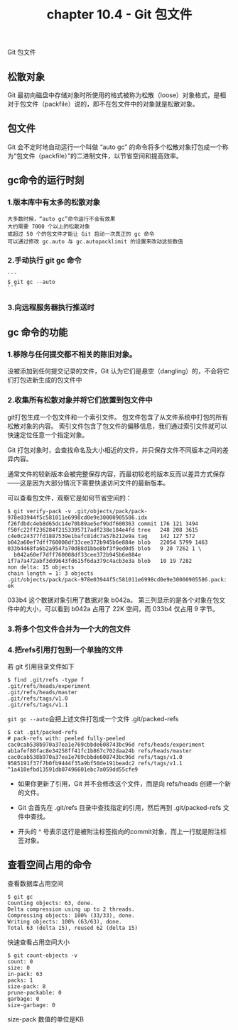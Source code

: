﻿---
title: chapter 10.4 - Git 包文件
categories:
  - Git
  - Book-ProGit
tags:
  - Git
  - Git-包文件
---

Git 包文件

<!--more-->

## 松散对象

Git 最初向磁盘中存储对象时所使用的格式被称为松散（loose）对象格式，是相对于包文件（packfile）说的，即不在包文件中的对象就是松散对象。

## 包文件

Git 会不定时地自动运行一个叫做 “auto gc” 的命令将多个松散对象打包成一个称为“包文件（packfile）”的二进制文件，以节省空间和提高效率。

<!--more-->

## gc命令的运行时刻

### 1.版本库中有太多的松散对象
    大多数时候，“auto gc”命令运行不会有效果
    大约需要 7000 个以上的松散对象
    或超过 50 个的包文件才能让 Git 启动一次真正的 gc 命令
    可以通过修改 gc.auto 与 gc.autopacklimit 的设置来改动这些数值
    
### 2.手动执行 git gc 命令

    ```
    $ git gc --auto
    ```
    
### 3.向远程服务器执行推送时


## gc 命令的功能

### 1.移除与任何提交都不相关的陈旧对象。

没被添加到任何提交记录的文件，Git 认为它们是悬空（dangling）的，不会将它们打包进新生成的包文件中

### 2.收集所有松散对象并将它们放置到包文件中

git打包生成一个包文件和一个索引文件。
包文件包含了从文件系统中打包的所有松散对象的内容。
索引文件包含了包文件的偏移信息，我们通过索引文件就可以快速定位任意一个指定对象。 

Git 打包对象时，会查找命名及大小相近的文件，并只保存文件不同版本之间的差异内容。

通常文件的较新版本会被完整保存内容，而最初较老的版本反而以差异方式保存——这是因为大部分情况下需要快速访问文件的最新版本。

可以查看包文件，观察它是如何节省空间的：
```
$ git verify-pack -v .git/objects/pack/pack-978e03944f5c581011e6998cd0e9e30000905586.idx
f26fdbdc4eb8d65dc14e70b89ae5ef9bdf600363 commit 176 121 3494
f50fc22ff236284f2153395717adf238e184e4fd tree   248 208 3615
c4e0c24377fd1887539e1bafc81dc7a57b212e9a tag    142 127 572
b042a60ef7dff760008df33cee372b945b6e884e blob   22054 5799 1463
033b4468fa6b2a9547a70d88d1bbe8bf3f9ed0d5 blob   9 20 7262 1 \
  b042a60ef7dff760008df33cee372b945b6e884e
1f7a7a472abf3dd9643fd615f6da379c4acb3e3a blob   10 19 7282
non delta: 15 objects
chain length = 1: 3 objects
.git/objects/pack/pack-978e03944f5c581011e6998cd0e9e30000905586.pack: ok
```
033b4 这个数据对象引用了数据对象 b042a。 第三列显示的是各个对象在包文件中的大小，可以看到 b042a 占用了 22K 空间，而 033b4 仅占用 9 字节。

### 3.将多个包文件合并为一个大的包文件

### 4.把refs引用打包到一个单独的文件

若 git 引用目录文件如下
```
$ find .git/refs -type f
.git/refs/heads/experiment
.git/refs/heads/master
.git/refs/tags/v1.0
.git/refs/tags/v1.1
```
`git gc --auto`会把上述文件打包成一个文件 .git/packed-refs
```
$ cat .git/packed-refs
# pack-refs with: peeled fully-peeled
cac0cab538b970a37ea1e769cbbde608743bc96d refs/heads/experiment
ab1afef80fac8e34258ff41fc1b867c702daa24b refs/heads/master
cac0cab538b970a37ea1e769cbbde608743bc96d refs/tags/v1.0
9585191f37f7b0fb9444f35a9bf50de191beadc2 refs/tags/v1.1
^1a410efbd13591db07496601ebc7a059dd55cfe9
```
* 如果你更新了引用，Git 并不会修改这个文件，而是向 refs/heads 创建一个新的文件。 

* Git 会首先在 .git/refs 目录中查找指定的引用，然后再到 .git/packed-refs 文件中查找。 

* 开头的 ^ 号表示这行是被附注标签指向的commit对象，而上一行就是附注标签对象。

## 查看空间占用的命令

查看数据库占用空间
```
$ git gc
Counting objects: 63, done.
Delta compression using up to 2 threads.
Compressing objects: 100% (33/33), done.
Writing objects: 100% (63/63), done.
Total 63 (delta 15), reused 62 (delta 15)
```

快速查看占用空间大小
```
$ git count-objects -v
count: 0
size: 0
in-pack: 63
packs: 1
size-pack: 8
prune-packable: 0
garbage: 0
size-garbage: 0
```
size-pack 数值的单位是KB












